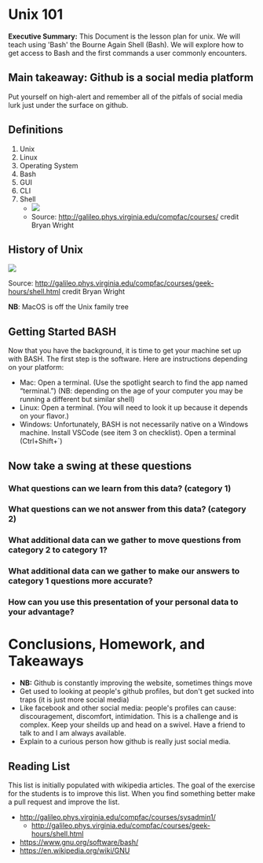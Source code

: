 # Unix 101
**Executive Summary:** This Document is the lesson plan for unix. We will teach using 'Bash' the Bourne Again Shell (Bash). We will explore how to get access to Bash and the first commands a user commonly encounters.

## Main takeaway: Github is a social media platform
Put yourself on high-alert and remember all of the pitfals of social media lurk just under the surface on github.

## Definitions
1. Unix
2. Linux
3. Operating System
4. Bash
5. GUI
6. CLI
7. Shell
   * ![](https://github.com/UVADS/orientation-technical/blob/d8bb11a4090297eb117eaa8b836a8dbb8379d8cc/images/image6.png)
   * Source: http://galileo.phys.virginia.edu/compfac/courses/ credit Bryan Wright 


## History of Unix
![](https://github.com/UVADS/orientation-technical/blob/e89f6cb5c7eb9882cfeac30a1417fe29279c700e/images/image5.png)

Source: http://galileo.phys.virginia.edu/compfac/courses/geek-hours/shell.html credit Bryan Wright

**NB**: MacOS is off the Unix family tree

## Getting Started BASH
Now that you have the background, it is time to get your machine set up with BASH. The first step is the software. Here are instructions depending on your platform:

* Mac: Open a terminal. (Use the spotlight search to find the app named “terminal.”) (NB: depending on the age of your computer you may be running a different but similar shell)
* Linux: Open a terminal. (You will need to look it up because it depends on your flavor.)
* Windows: Unfortunately, BASH is not necessarily native on a Windows machine. Install VSCode (see item 3 on checklist). Open a terminal (Ctrl+Shift+`) 

## Now take a swing at these questions
### What questions can we learn from this data? (category 1)
### What questions can we not answer from this data? (category 2)
### What additional data can we gather to move questions from category 2 to category 1?
### What additional data can we gather to make our answers to category 1 questions more accurate?
### How can you use this presentation of your personal data to your advantage?

# Conclusions, Homework, and Takeaways
* **NB:** Github is constantly improving the website, sometimes things move
* Get used to looking at people's github profiles, but don't get sucked into traps (it is just more social media)
* Like facebook and other social media: people's profiles can cause: discouragement, discomfort,  intimidation. This is a challenge and is complex. Keep your sheilds up and head on a swivel. Have a friend to talk to and I am always available.
* Explain to a curious person how github is really just social media.



## Reading List
This list is initially populated with wikipedia articles. The goal of the exercise for the students is to improve this list. When you find something better make a pull request and improve the list.
* http://galileo.phys.virginia.edu/compfac/courses/sysadmin1/
    * http://galileo.phys.virginia.edu/compfac/courses/geek-hours/shell.html
* https://www.gnu.org/software/bash/
* https://en.wikipedia.org/wiki/GNU
